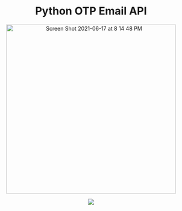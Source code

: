 <h1 align="center">
Python OTP Email API
</h1>

<p align="center">
  <img width="450" high="650" alt="Screen Shot 2021-06-17 at 8 14 48 PM" src="https://user-images.githubusercontent.com/73632576/123007680-9dd88780-d3ca-11eb-8838-b776963a74f0.png">
</p>

<p align="center">
<img src='https://madewithlove.vercel.app/ae?heart=true&template=for-the-badge'/>
</p>

<p align="center">
  <img src='https://img.shields.io/github/license/WarManX/Python-OTP-Email-API/>
   <img src="https://img.shields.io/github/stars/WarManX/Python-OTP-Email-API"/>
   <img src="https://img.shields.io/github/forks/WarManX/Python-OTP-Email-API"/>
</p>

<p align="center">
    <a href="https://github.com/WarManX/Python-OTP-Email-API/issues">Report Bug</a>
    ·
    <a href="https://github.com/WarManX/Python-OTP-Email-API/issues">Request Feature</a>
  </p>

<p align="center">
  Allows user to get otp code to their emails using Flask
</p>

